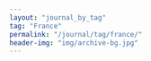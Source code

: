 ```yaml
---
layout: "journal_by_tag"
tag: "France"
permalink: "/journal/tag/france/"
header-img: "img/archive-bg.jpg"
---
```

